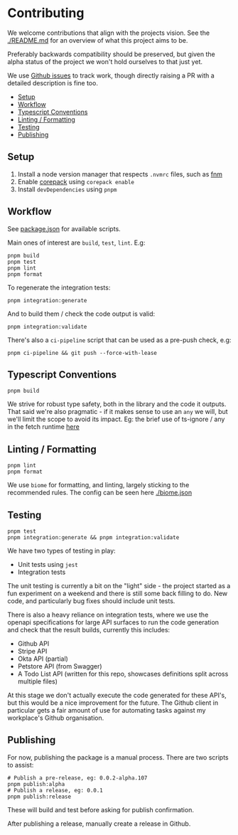 # Contributing

We welcome contributions that align with the projects vision. See the
[./README.md](./README.md) for an overview of what this project aims to be.

Preferably backwards compatibility should be preserved, but given the alpha
status of the project we won't hold ourselves to that just yet.

We use [Github issues][github-issues] to track work, though directly raising a
PR with a detailed description is fine too.

[github-issues]: https://github.com/mnahkies/openapi-code-generator/issues

<!-- toc -->

- [Setup](#setup)
- [Workflow](#workflow)
- [Typescript Conventions](#typescript-conventions)
- [Linting / Formatting](#linting--formatting)
- [Testing](#testing)
- [Publishing](#publishing)

<!-- tocstop -->

## Setup

1. Install a node version manager that respects `.nvmrc` files, such as
   [fnm](https://github.com/Schniz/fnm)
2. Enable [corepack](https://nodejs.org/api/corepack.html) using `corepack
enable`
3. Install `devDependencies` using `pnpm`

## Workflow

See [package.json](./package.json) for available scripts.

Main ones of interest are `build`, `test`, `lint`. E.g:

```shell
pnpm build
pnpm test
pnpm lint
pnpm format
```

To regenerate the integration tests:

```shell
pnpm integration:generate
```

And to build them / check the code output is valid:

```shell
pnpm integration:validate
```

There's also a `ci-pipeline` script that can be used as a pre-push check, e.g:

```shell
pnpm ci-pipeline && git push --force-with-lease
```

## Typescript Conventions

```shell
pnpm build
```

We strive for robust type safety, both in the library and the code it outputs.
That said we're also pragmatic - if it makes sense to use an `any` we will, but
we'll limit the scope to avoid its impact. Eg: the brief use of ts-ignore / any
in the fetch runtime [here][ts-ignore-example]

[ts-ignore-example]: https://github.com/mnahkies/openapi-code-generator/blob/10d7300b48f8eeb82170207a4a61b75b91674f08/packages/typescript-fetch-runtime/src/main.ts#L121-L125

## Linting / Formatting

```shell
pnpm lint
pnpm format
```

We use `biome` for formatting, and linting, largely sticking to the recommended rules.
The config can be seen here [./biome.json](./biome.json)

## Testing

```shell
pnpm test
pnpm integration:generate && pnpm integration:validate
```

We have two types of testing in play:

- Unit tests using `jest`
- Integration tests

The unit testing is currently a bit on the "light" side - the project started
as a fun experiment on a weekend and there is still some back filling to do.
New code, and particularly bug fixes should include unit tests.

There is also a heavy reliance on integration tests, where we use the openapi
specifications for large API surfaces to run the code generation and check that
the result builds, currently this includes:

- Github API
- Stripe API
- Okta API (partial)
- Petstore API (from Swagger)
- A Todo List API (written for this repo, showcases definitions split across
  multiple files)

At this stage we don't actually execute the code generated for these API's, but
this would be a nice improvement for the future. The Github client in
particular gets a fair amount of use for automating tasks against my
workplace's Github organisation.

## Publishing

For now, publishing the package is a manual process. There are two scripts to
assist:

```shell
# Publish a pre-release, eg: 0.0.2-alpha.107
pnpm publish:alpha
# Publish a release, eg: 0.0.1
pnpm publish:release
```

These will build and test before asking for publish confirmation.

After publishing a release, manually create a release in Github.
